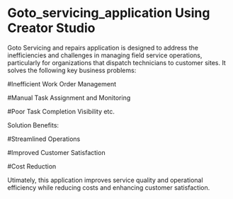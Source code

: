 # Goto_servicing_application Using Creator Studio

Goto Servicing and repairs application is designed to address the inefficiencies and challenges in managing field service operations, particularly for organizations that dispatch technicians to customer sites. It solves the following key business problems:

#Inefficient Work Order Management

#Manual Task Assignment and Monitoring

#Poor Task Completion Visibility etc.

Solution Benefits:

#Streamlined Operations

#Improved Customer Satisfaction

#Cost Reduction

Utimately, this application improves service quality and operational efficiency while reducing costs and enhancing customer satisfaction.
